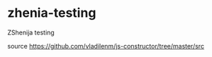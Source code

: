 # zhenia-testing
ZShenija testing


source https://github.com/vladilenm/js-constructor/tree/master/src
